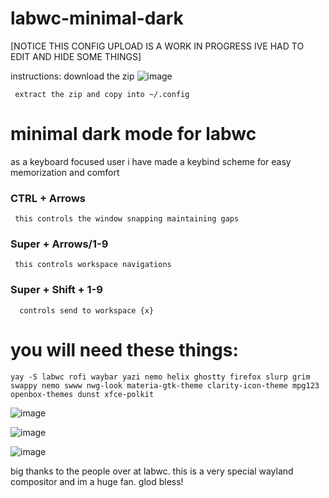 # labwc-minimal-dark

[NOTICE THIS CONFIG UPLOAD IS A WORK IN PROGRESS IVE HAD TO EDIT AND HIDE SOME THINGS]

instructions:
     download the zip
![image](https://github.com/user-attachments/assets/5c6eab28-1899-4d94-b54a-ad500aa62829)

     extract the zip and copy into ~/.config

# minimal dark mode for labwc

as a keyboard focused user i have made a keybind scheme for easy memorization and comfort

### CTRL + Arrows
     this controls the window snapping maintaining gaps

### Super + Arrows/1-9
     this controls workspace navigations

### Super + Shift + 1-9
      controls send to workspace {x}

# you will need these things:
```
yay -S labwc rofi waybar yazi nemo helix ghostty firefox slurp grim swappy nemo swww nwg-look materia-gtk-theme clarity-icon-theme mpg123 openbox-themes dunst xfce-polkit
```
![image](https://github.com/user-attachments/assets/c3dc7dc6-ed7d-4821-9a09-c455f8f0a90c)

![image](https://github.com/user-attachments/assets/97a2ad79-0f56-420d-be4c-281f6d1a9910)

![image](https://github.com/user-attachments/assets/3cbb2f27-2e53-486d-9f65-b82deda79e23)

big thanks to the people over at labwc. this is a very special wayland compositor and im a huge fan. glod bless!
